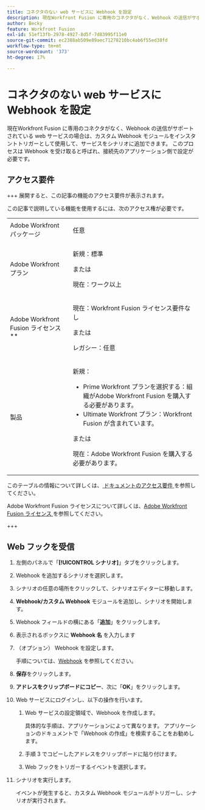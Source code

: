```yaml
---
title: コネクタのない web サービスに Webhook を設定
description: 現在Workfront Fusion に専用のコネクタがなく、Webhook の送信がサポートされている web サービスの場合は、カスタム Webhook モジュールをインスタントトリガーとして使用して、サービスをシナリオに追加できます。
author: Becky
feature: Workfront Fusion
exl-id: 51ef13fb-2978-4927-8d5f-7d83995f11e0
source-git-commit: ec2388ab509e89aec71278210bc4ab6f55ed38fd
workflow-type: tm+mt
source-wordcount: '373'
ht-degree: 17%

---
```


# コネクタのない web サービスに Webhook を設定

現在Workfront Fusion に専用のコネクタがなく、Webhook の送信がサポートされている web サービスの場合は、カスタム Webhook モジュールをインスタントトリガーとして使用して、サービスをシナリオに追加できます。 このプロセスは Webhook を受け取ると呼ばれ、接続先のアプリケーション側で設定が必要です。

## アクセス要件

+++ 展開すると、この記事の機能のアクセス要件が表示されます。

この記事で説明している機能を使用するには、次のアクセス権が必要です。

<table style="table-layout:auto">
 <col> 
 <col> 
 <tbody> 
  <tr> 
   <td role="rowheader">Adobe Workfront パッケージ 
   <td> <p>任意</p> </td> 
  </tr> 
  <tr data-mc-conditions=""> 
   <td role="rowheader">Adobe Workfront プラン</td> 
   <td> <p>新規：標準</p><p>または</p><p>現在：ワーク以上</p> </td> 
  </tr> 
  <tr> 
   <td role="rowheader">Adobe Workfront Fusion ライセンス**</td> 
   <td>
   <p>現在：Workfront Fusion ライセンス要件なし</p>
   <p>または</p>
   <p>レガシー：任意 </p>
   </td> 
  </tr> 
  <tr> 
   <td role="rowheader">製品</td> 
   <td>
   <p>新規：</p> <ul><li>Prime Workfront プランを選択する：組織がAdobe Workfront Fusion を購入する必要があります。</li><li>Ultimate Workfront プラン：Workfront Fusion が含まれています。</li></ul>
   <p>または</p>
   <p>現在：Adobe Workfront Fusion を購入する必要があります。</p>
   </td> 
  </tr>
 </tbody> 
</table>

このテーブルの情報について詳しくは、[ ドキュメントのアクセス要件 ](/help/workfront-fusion/references/licenses-and-roles/access-level-requirements-in-documentation.md) を参照してください。

Adobe Workfront Fusion ライセンスについて詳しくは、[Adobe Workfront Fusion ライセンス ](/help/workfront-fusion/set-up-and-manage-workfront-fusion/licensing-operations-overview/license-automation-vs-integration.md) を参照してください。

+++

## Web フックを受信

1. 左側のパネルで「**[!UICONTROL シナリオ]**」タブをクリックします。
1. Webhook を追加するシナリオを選択します。
1. シナリオの任意の場所をクリックして、シナリオエディターに移動します。
1. **Webhook/カスタム Webhook** モジュールを追加し、シナリオを開始します。
1. Webhook フィールドの横にある「**追加**」をクリックします。
1. 表示されるボックスに **Webhook 名** を入力します
1. （オプション） Webhook を設定します。

   手順については、[Webhook](/help/workfront-fusion/references/apps-and-modules/universal-connectors/webhooks-updated.md) を参照してください。

1. **保存**&#x200B;をクリックします。

1. **アドレスをクリップボードにコピー**、次に「**OK**」をクリックします。

1. Web サービスにログインし、以下の操作を行います。

   1. Web サービスの設定領域で、Webhook を作成します。

      具体的な手順は、アプリケーションによって異なります。 アプリケーションのドキュメントで「Webhook の作成」を検索することをお勧めします。
   1. 手順 3 でコピーしたアドレスをクリップボードに貼り付けます。
   1. Web フックをトリガーするイベントを選択します。

1. シナリオを実行します。

   イベントが発生すると、カスタム Webhook モジュールがトリガーし、シナリオが実行されます。

